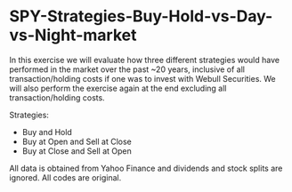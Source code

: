 # SPY-Strategies-Buy-Hold-vs-Day-vs-Night-market

In this exercise we will evaluate how three different strategies would have performed in the market over the past ~20 years, inclusive of all transaction/holding costs if one was to invest with Webull Securities. We will also perform the exercise again at the end excluding all transaction/holding costs.

Strategies:

- Buy and Hold
- Buy at Open and Sell at Close
- Buy at Close and Sell at Open

All data is obtained from Yahoo Finance and dividends and stock splits are ignored.
All codes are original.
